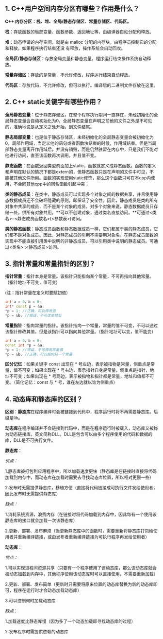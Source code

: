 ## 1. C++用户空间内存分区有哪些？作用是什么？

**C++ 内存分区：栈、堆、全局/静态存储区、常量存储区、代码区。**

**栈**：存放函数的局部变量、函数参数、返回地址等，由编译器自动分配和释放。

**堆**：动态申请的内存空间，就是由 malloc 分配的内存块，由程序员控制它的分配和释放，如果程序执行结束还没    有释放，操作系统会自动回收。

**全局区/静态存储区**：存放全局变量和静态变量，程序运行结束操作系统自动释放。

**常量存储区**：存放的是常量，不允许修改，程序运行结束自动释放。

**代码区**：存放代码，不允许修改，但可以执行。编译后的二进制文件存放在这里。

## 2. C++ static关键字有哪些作用？

**全局静态变量**：位于静态存储区，在整个程序执行期间一直存在，未经初始化的全局静态变量会自动初始化为0，全局静态变量在声明之前他的文件之外是不可见的，准确地说是从定义之处开始，到文件结尾。

**静态局部变量**：也是位于静态存储区，未经初始化的全局静态变量会被初始化为0，局部作用域，当定义他的语句或者函数块结束的时候，作用域结束。但是当局部静态变量离开作用域后，并没有销毁，而是仍然驻留在内存中，只是我们不能对他进行访问，直至该函数再次调用，并且值不变。

**静态函数**：在函数返回类型前面加上static，函数就定义成静态函数。函数的定义和声明在默认的情况下都是extern的，但静态函数只是在声明的文件中可见，不能被其他文件所用。函数的实现使用static修饰，那么这个函数只可在本cpp内使用，不会同其他cpp中的同名函数引起冲突；

**类的静态成员**：在类中，静态成员可以实现多个对象之间的数据共享，并且使用静态数据成员还不会破坏隐藏的原则，即保证了安全性。因此，静态成员是类的所有对象中共享的成员，而不是某个对象的成员。对多个对象来说，静态数据成员只存储一处，供所有对象共用。**可以不创建对象，通过类名直接访问。**可通过<类名>::<静态成员函数名>(<参数表>)访问。

**类的静态函数**：静态成员函数和静态数据成员一样，它们都属于类的静态成员，它们都不是对象成员。因此，对静态成员的引用不需要用对象名。在静态成员函数的实现中不能直接引用类中说明的非静态成员，可以引用类中说明的静态成员。可通过<类名>::<静态成员>访问。

## 3. 指针常量和常量指针的区别？

**指针常量**：指针本身是常量。该指针只能指向某个常量，不可再指向其他常量。（指针地址不可变，值可变)

(注：指针常量在定义时要赋初值）

```c++
int a = 0，b = 0;
int* const p = &a;
*p = 1; //正确，可以修改值
*p = &b; //错误，不可改变地址
```

**常量指针**：指向常量的指针。该指针指向一个常量，常量的值不可变，不可以通过该指针修改其值，但是该指针可以指向其他常量。（指针地址可以变，值不能变）

```c++
int a = 0，b = 0;
const int *p = &a;
*p = 1; //错误，不可修改常量值
*p = &b; //正确，可以指向另一个常量
```

**区分记忆**：如果关键字 const 出现在 * 号左边，表示被指物是常量，侧重点是常量，值不可变；如果出现在 * 号右边，表示指针自身是常量，侧重点是指针，地址不可变；如果出现在 * 号两边，表示被指物和指针都是常量，地址和值都不可变。（简化记忆：const 与 * 号，谁在左边就以谁为侧重点）

## 4. 动态库和静态库的区别？

**区别**：**静态库**在程序编译时会被链接到代码中，程序运行时将不再需要静态库。后缀是lib。

​		    **动态库**在程序编译并不会链接到代码中，而是在程序运行时被载入，动态库又被称为动态链接库，英文简称DLL，DLL是包含可以由多个程序使用的代码和数据的库，DLL是不可执行文件。

**静态库**：

*优点：*

1.静态库被打包到应用程序中，所以加载速度更快（静态库是在链接时直接将代码加载到内存中，而动态库在加载时需要去寻找动态库位置，所以相对更慢一些）

2.发布时无需提供静态库，移植方便（直接将代码链接成可执行文件发给使用者，因此发布时无需提供静态库）

*缺点：*

1.消耗系统资源，浪费内存（在链接时将代码加载到内存中，因此每有一个使用该静态库的接口就会加载一次该静态库）

2.更新、部署、发布麻烦（当更新静态库中的函数时，需要重新将静态库打包给使用者并重新编译链接，或由发布者重新编译链接为可执行程序再发给使用者）

**动态库**：

*优点：*

1.可以实现进程间资源共享（只要有一个程序使用了该动态库，那么该动态库就会被动态加载到内存中，其他程序使用该动态库时可以直接使用，不需要重新加载）

2.更新、部署、发布简单（更新时只需要将原来位置的动态库替换为新的动态库即可，程序在运行时才会动态加载动态库）

3.可以控制何时加载动态库

*缺点*：

1.加载速度比静态库慢（因为多了一个动态加载即寻找动态库的过程）

2.发布程序时需提供依赖的动态库
